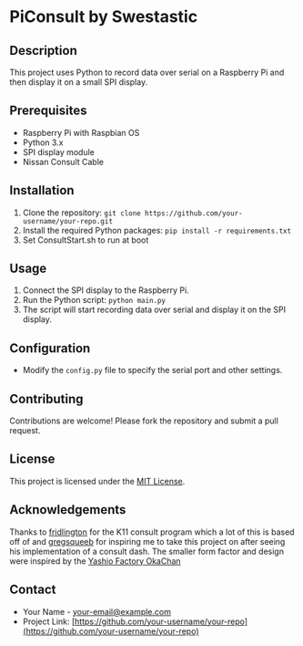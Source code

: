 # PiConsult by Swestastic

## Description
This project uses Python to record data over serial on a Raspberry Pi and then display it on a small SPI display.

## Prerequisites
- Raspberry Pi with Raspbian OS
- Python 3.x
- SPI display module
- Nissan Consult Cable

## Installation
1. Clone the repository: `git clone https://github.com/your-username/your-repo.git`
2. Install the required Python packages: `pip install -r requirements.txt`
3. Set ConsultStart.sh to run at boot

## Usage
1. Connect the SPI display to the Raspberry Pi.
2. Run the Python script: `python main.py`
3. The script will start recording data over serial and display it on the SPI display.

## Configuration
- Modify the `config.py` file to specify the serial port and other settings.

## Contributing
Contributions are welcome! Please fork the repository and submit a pull request.

## License
This project is licensed under the [MIT License](LICENSE).

## Acknowledgements
Thanks to [fridlington](https://github.com/fridlington) for the K11 consult program which a lot of this is based off of and [gregsqueeb](https://github.com/gregsqueeb) for inspiring me to take this project on after seeing his implementation of a consult dash. The smaller form factor and design were inspired by the [Yashio Factory OkaChan](https://yashiofactory.co.jp/en/product/okachan-water-temp-3/)

## Contact
- Your Name - [your-email@example.com](mailto:your-email@example.com)
- Project Link: [https://github.com/your-username/your-repo](https://github.com/your-username/your-repo)
